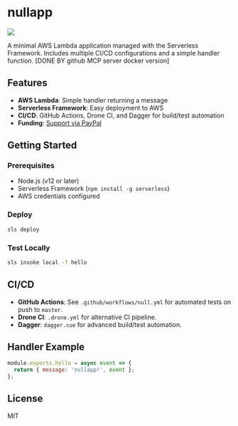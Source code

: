 # nullapp

[![](https://github.com/yikaus/nullapp/workflows/CI/badge.svg)](https://github.com/yikaus/nullapp/actions/)

A minimal AWS Lambda application managed with the Serverless Framework. Includes multiple CI/CD configurations and a simple handler function.
[DONE BY github MCP server docker version]
## Features
- **AWS Lambda**: Simple handler returning a message
- **Serverless Framework**: Easy deployment to AWS
- **CI/CD**: GitHub Actions, Drone CI, and Dagger for build/test automation
- **Funding**: [Support via PayPal](https://www.paypal.me/yikaus)

## Getting Started

### Prerequisites
- Node.js (v12 or later)
- Serverless Framework (`npm install -g serverless`)
- AWS credentials configured

### Deploy
```sh
sls deploy
```

### Test Locally
```sh
sls invoke local -f hello
```

## CI/CD
- **GitHub Actions**: See `.github/workflows/null.yml` for automated tests on push to `master`.
- **Drone CI**: `.drone.yml` for alternative CI pipeline.
- **Dagger**: `dagger.cue` for advanced build/test automation.

## Handler Example
```js
module.exports.hello = async event => {
  return { message: 'nullapp!', event };
};
```

## License
MIT
